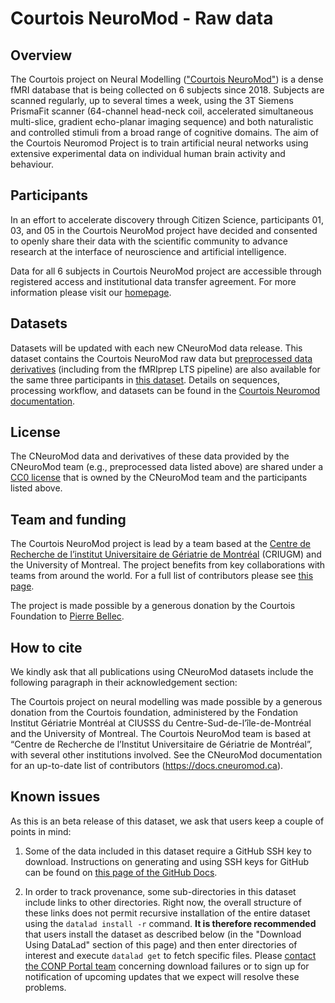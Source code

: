 <base target="_blank">

# Courtois NeuroMod - Raw data

## Overview

The Courtois project on Neural Modelling (["Courtois NeuroMod"](https://www.cneuromod.ca/)) is a dense fMRI database that is being collected on 6 subjects since 2018.  Subjects are scanned regularly, up to several times a week, using the 3T Siemens PrismaFit scanner (64-channel head-neck coil, accelerated simultaneous multi-slice, gradient echo-planar imaging sequence) and both naturalistic and controlled stimuli from a broad range of cognitive domains. The aim of the Courtois Neuromod Project is to train artificial neural networks using extensive experimental data on individual human brain activity and behaviour.

## Participants

In an effort to accelerate discovery through Citizen Science, participants 01, 03, and 05 in the Courtois NeuroMod project have decided and consented to openly share their data with the scientific community to advance research at the interface of neuroscience and artificial intelligence.

Data for all 6 subjects in Courtois NeuroMod project are accessible through registered access and institutional data transfer agreement. For more information please visit our [homepage](https://www.cneuromod.ca/).

## Datasets

Datasets will be updated with each new CNeuroMod data release. This dataset contains the Courtois NeuroMod raw data but [preprocessed data derivatives](https://github.com/courtois-neuromod/cneuromod.processed) (including from the fMRIprep LTS pipeline) are also available for the same three participants in [this dataset](https://portal.conp.ca/dataset?id=projects/cneuromod.processed). ​Details on sequences, processing workflow, and datasets can be found in the [Courtois Neuromod documentation](http://docs.cneuromod.ca/).

## License

The CNeuroMod data and derivatives of these data provided by the CNeuroMod team (e.g., preprocessed data listed above) are shared under a [CC0 license](https://creativecommons.org/publicdomain/zero/1.0/legalcode) that is owned by the CNeuroMod team and the participants listed above. 

## Team and funding

The Courtois NeuroMod project is lead by a team based at the [Centre de Recherche de l’institut Universitaire de Gériatrie de Montréal](https://criugm.qc.ca/en/) (CRIUGM) and the University of Montreal. The project benefits from key collaborations with teams from around the world. For a full list of contributors please see [this page](https://docs.cneuromod.ca/en/latest/AUTHORS.html).

The project is made possible by a generous donation by the Courtois Foundation to [Pierre Bellec](https://simexp.github.io/lab-website/).

## How to cite

We kindly ask that all publications using CNeuroMod datasets include the following paragraph in their acknowledgement section:

The Courtois project on neural modelling was made possible by a generous donation from the Courtois foundation, administered by the Fondation Institut Gériatrie Montréal at CIUSSS du Centre-Sud-de-l’île-de-Montréal and  the University of Montreal. The Courtois NeuroMod team is based at “Centre de Recherche de l’Institut Universitaire de Gériatrie de Montréal”, with several other institutions involved. See the CNeuroMod documentation for an up-to-date list of contributors (https://docs.cneuromod.ca).

## Known issues

As this is an beta release of this dataset, we ask that users keep a couple of points in mind:

1. Some of the data included in this dataset require a GitHub SSH key to download. Instructions on generating and using SSH keys for GitHub can be found on [this page of the GitHub Docs](https://docs.github.com/en/authentication/connecting-to-github-with-ssh/generating-a-new-ssh-key-and-adding-it-to-the-ssh-agent).

2. In order to track provenance, some sub-directories in this dataset include links to other directories. Right now, the overall structure of these links does not permit recursive installation of the entire dataset using the `datalad install -r` command. **It is therefore recommended** that users install the dataset as described below (in the "Download Using DataLad" section of this page) and then enter directories of interest and execute `datalad get` to fetch specific files. Please [contact the CONP Portal team](https://portal.conp.ca/contact_us) concerning download failures or to sign up for notification of upcoming updates that we expect will resolve these problems.
